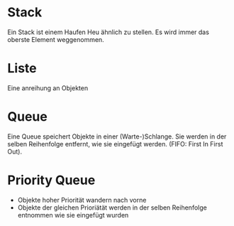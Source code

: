 # Stack
Ein Stack ist einem Haufen Heu ähnlich zu stellen. Es wird immer das oberste Element weggenommen.

# Liste
Eine anreihung an Objekten

# Queue
Eine Queue speichert Objekte in einer (Warte-)Schlange. Sie werden in der selben Reihenfolge entfernt, wie sie eingefügt werden. (FIFO: First In First Out).

# Priority Queue
- Objekte hoher Priorität wandern nach vorne
- Objekte der gleichen Prioriätät werden in der selben Reihenfolge entnommen wie sie eingefügt wurden